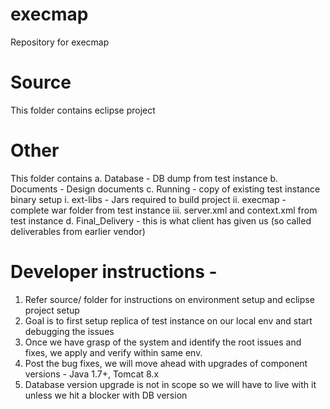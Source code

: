 # execmap
Repository for execmap

# Source 
This folder contains eclipse project

# Other
This folder contains 
  a. Database - DB dump from test instance
  b. Documents - Design documents
  c. Running - copy of existing test instance binary setup
    i. ext-libs - Jars required to build project
    ii. execmap - complete war folder from test instance
    iii. server.xml and context.xml from test instance
  d. Final_Delivery - this is what client has given us (so called deliverables from earlier vendor)


# Developer instructions -
1. Refer source/ folder for instructions on environment setup and eclipse project setup
2. Goal is to first setup replica of test instance on our local env and start debugging the issues
3. Once we have grasp of the system and identify the root issues and fixes, we apply and verify within same env.
4. Post the bug fixes, we will move ahead with upgrades of component versions - Java 1.7+, Tomcat 8.x
5. Database version upgrade is not in scope so we will have to live with it unless we hit a blocker with DB version


